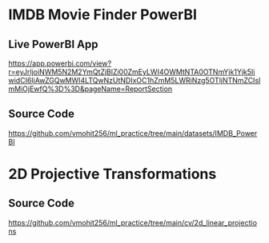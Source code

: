 # IMDB Movie Finder PowerBI

## Live PowerBI App 

https://app.powerbi.com/view?r=eyJrIjoiNWM5N2M2YmQtZjBlZi00ZmEyLWI4OWMtNTA0OTNmYjk1Yjk5IiwidCI6IjAwZGQwMWI4LTQwNzUtNDIxOC1hZmM5LWRiNzg5OTljNTNmZCIsImMiOjEwfQ%3D%3D&pageName=ReportSection

## Source Code

https://github.com/vmohit256/ml_practice/tree/main/datasets/IMDB_PowerBI

# 2D Projective Transformations

## Source Code

https://github.com/vmohit256/ml_practice/tree/main/cv/2d_linear_projections